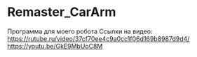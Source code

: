 # Remaster_CarArm
Программа для моего робота 
Ссылки на видео:
https://rutube.ru/video/37cf70ee4c9a0cc1f06d169b8987d9d4/
https://youtu.be/GkE9MbUoC8M
